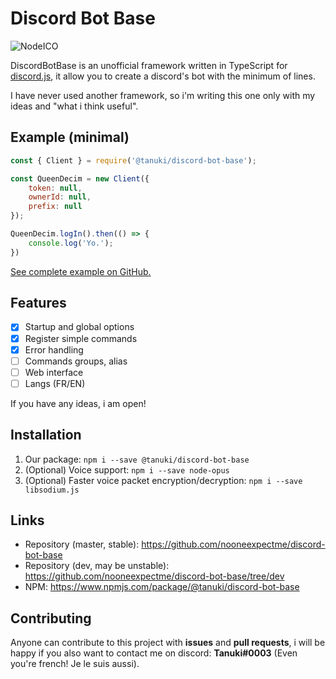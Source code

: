 # Discord Bot Base
<img alt="NodeICO" src="https://nodei.co/npm/@tanuki/discord-bot-base.png?mini=true"/>

DiscordBotBase is an unofficial framework written in TypeScript for [discord.js](https://github.com/discordjs/discord.js), it allow you to create a discord's bot with the minimum of lines.

I have never used another framework, so i'm writing this one only with my ideas and "what i think useful".

## Example (minimal)
```js
const { Client } = require('@tanuki/discord-bot-base');

const QueenDecim = new Client({
    token: null,
    ownerId: null,
    prefix: null
});

QueenDecim.logIn().then(() => {
    console.log('Yo.');
})
```
[See complete example on GitHub.](https://github.com/nooneexpectme/discord-bot-base/tree/dev/test)

## Features
- [x] Startup and global options
- [x] Register simple commands
- [x] Error handling
- [ ] Commands groups, alias
- [ ] Web interface
- [ ] Langs (FR/EN)

If you have any ideas, i am open!

## Installation
1. Our package: `npm i --save @tanuki/discord-bot-base`
2. (Optional) Voice support: `npm i --save node-opus`
3. (Optional) Faster voice packet encryption/decryption: `npm i --save libsodium.js`

## Links
- Repository (master, stable): https://github.com/nooneexpectme/discord-bot-base
- Repository (dev, may be unstable): https://github.com/nooneexpectme/discord-bot-base/tree/dev
- NPM: https://www.npmjs.com/package/@tanuki/discord-bot-base

## Contributing
Anyone can contribute to this project with **issues** and **pull requests**, i will be happy if you also want to contact me on discord: **Tanuki#0003** (Even you're french! Je le suis aussi).